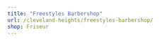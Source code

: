 ```yaml
---
title: "Freestyles Barbershop"
url: /cleveland-heights/freestyles-barbershop/
shop: Friseur
---
```

